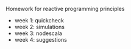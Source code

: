 <p>Homework for reactive programming principles</p>

<ul>
<li>week 1: quickcheck</li>
<li>week 2: simulations</li>
<li>week 3: nodescala</li>
<li>week 4: suggestions</li>
</ul>
